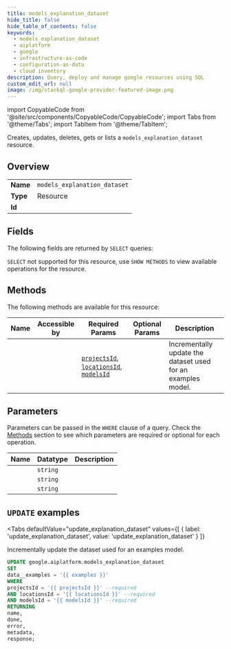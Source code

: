```yaml
--- 
title: models_explanation_dataset
hide_title: false
hide_table_of_contents: false
keywords:
  - models_explanation_dataset
  - aiplatform
  - google
  - infrastructure-as-code
  - configuration-as-data
  - cloud inventory
description: Query, deploy and manage google resources using SQL
custom_edit_url: null
image: /img/stackql-google-provider-featured-image.png
---
```


import CopyableCode from '@site/src/components/CopyableCode/CopyableCode';
import Tabs from '@theme/Tabs';
import TabItem from '@theme/TabItem';

Creates, updates, deletes, gets or lists a <code>models_explanation_dataset</code> resource.

## Overview
<table><tbody>
<tr><td><b>Name</b></td><td><code>models_explanation_dataset</code></td></tr>
<tr><td><b>Type</b></td><td>Resource</td></tr>
<tr><td><b>Id</b></td><td><CopyableCode code="google.aiplatform.models_explanation_dataset" /></td></tr>
</tbody></table>

## Fields

The following fields are returned by `SELECT` queries:

`SELECT` not supported for this resource, use `SHOW METHODS` to view available operations for the resource.


## Methods

The following methods are available for this resource:

<table>
<thead>
    <tr>
    <th>Name</th>
    <th>Accessible by</th>
    <th>Required Params</th>
    <th>Optional Params</th>
    <th>Description</th>
    </tr>
</thead>
<tbody>
<tr>
    <td><a href="#update_explanation_dataset"><CopyableCode code="update_explanation_dataset" /></a></td>
    <td><CopyableCode code="update" /></td>
    <td><a href="#parameter-projectsId"><code>projectsId</code></a>, <a href="#parameter-locationsId"><code>locationsId</code></a>, <a href="#parameter-modelsId"><code>modelsId</code></a></td>
    <td></td>
    <td>Incrementally update the dataset used for an examples model.</td>
</tr>
</tbody>
</table>

## Parameters

Parameters can be passed in the `WHERE` clause of a query. Check the [Methods](#methods) section to see which parameters are required or optional for each operation.

<table>
<thead>
    <tr>
    <th>Name</th>
    <th>Datatype</th>
    <th>Description</th>
    </tr>
</thead>
<tbody>
<tr id="parameter-locationsId">
    <td><CopyableCode code="locationsId" /></td>
    <td><code>string</code></td>
    <td></td>
</tr>
<tr id="parameter-modelsId">
    <td><CopyableCode code="modelsId" /></td>
    <td><code>string</code></td>
    <td></td>
</tr>
<tr id="parameter-projectsId">
    <td><CopyableCode code="projectsId" /></td>
    <td><code>string</code></td>
    <td></td>
</tr>
</tbody>
</table>

## `UPDATE` examples

<Tabs
    defaultValue="update_explanation_dataset"
    values={[
        { label: 'update_explanation_dataset', value: 'update_explanation_dataset' }
    ]}
>
<TabItem value="update_explanation_dataset">

Incrementally update the dataset used for an examples model.

```sql
UPDATE google.aiplatform.models_explanation_dataset
SET 
data__examples = '{{ examples }}'
WHERE 
projectsId = '{{ projectsId }}' --required
AND locationsId = '{{ locationsId }}' --required
AND modelsId = '{{ modelsId }}' --required
RETURNING
name,
done,
error,
metadata,
response;
```
</TabItem>
</Tabs>
